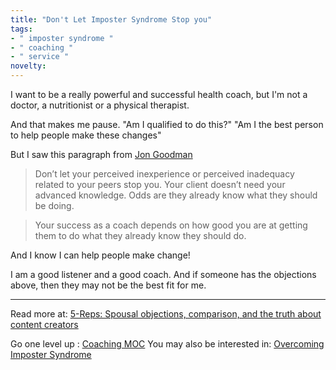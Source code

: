 ```yaml
---
title: "Don't Let Imposter Syndrome Stop you"
tags:
- " imposter syndrome "
- " coaching "
- " service "
novelty:
---
```


I want to be a really powerful and successful health coach, but I'm not a doctor, a nutritionist or a physical therapist.

And that makes me pause.
"Am I qualified to do this?"
"Am I the best person to help people make these changes"

But I saw this paragraph from [Jon Goodman](https://www.instagram.com/itscoachgoodman/)

>Don’t let your perceived inexperience or perceived inadequacy related to your peers stop you. Your client doesn’t need your advanced knowledge. Odds are they already know what they should be doing.  
  
>Your success as a coach depends on how good you are at getting them to do what they already know they should do.

And I know I can help people make change!

I am a good listener and a good coach. 
And if someone has the objections above, then they may not be the best fit for me.

----

Read more at: [5-Reps: Spousal objections, comparison, and the truth about content creators](https://www.theptdc.com/articles/5-reps-mar-17-2023)

Go one level up : [Coaching MOC](Maps/Coaching%20MOC.md)
You may also be interested in: [Overcoming Imposter Syndrome](Notes/Overcoming%20Imposter%20Syndrome.md)